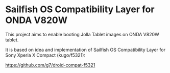 Sailfish OS Compatibility Layer for ONDA V820W
======================================================================

This project aims to enable booting Jolla Tablet images on
ONDA V820W tablet.

It is based on idea and implementation of Sailfish OS Compatibility
Layer for Sony Xperia X Compact (kugo/f5321):

https://github.com/g7/droid-compat-f5321
